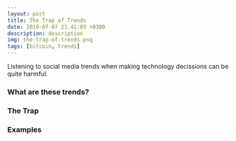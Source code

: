 ```yaml
---
layout: post
title: The Trap of Trends
date: 2019-07-07 21:41:03 +0300
description: description
img: the-trap-of-trends.png
tags: [bitcoin, trends]
---
```


Listening to social media trends when making technology decissions can be quite harmful. 

### What are these trends?



### The Trap



### Examples


